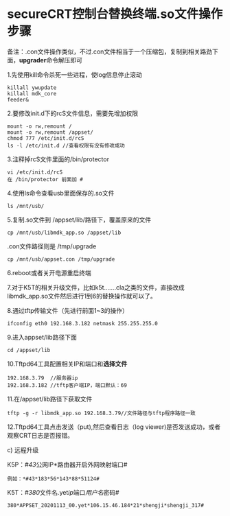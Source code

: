 # secureCRT控制台替换终端.so文件操作步骤 #

备注：.con文件操作类似，不过.con文件相当于一个压缩包，复制到相关路劲下面，**upgrader**命令解压即可

1.先使用kill命令杀死一些进程，使log信息停止滚动
	
	killall ywupdate
	killall mdk_core
	feeder&
2.要修改init.d下的rcS文件信息，需要先增加权限

	mount -o rw,remount /
	mount -o rw,remount /appset/
	chmod 777 /etc/init.d/rcS
	ls -l /etc/init.d //查看权限有没有修改成功
3.注释掉rcS文件里面的/bin/protector
	
	vi /etc/init.d/rcS
	在 /bin/protector 前面加 #
4.使用ls命令查看usb里面保存的.so文件

	ls /mnt/usb/
5.复制.so文件到 /appset/lib/路径下，覆盖原来的文件

	cp /mnt/usb/libmdk_app.so /appset/lib

.con文件路径则是 /tmp/upgrade

	cp /mnt/usb/appset.con /tmp/upgrade
6.reboot或者关开电源重启终端

7.对于K5T的相关升级文件，比如k5t…….cla之类的文件，直接改成libmdk_app.so文件然后进行1到6的替换操作就可以了。

8.通过tftp传输文件（先进行前面1~3的操作）

	ifconfig eth0 192.168.3.182 netmask 255.255.255.0
9.进入appset/lib路径下面

	cd /appset/lib
10.Tftpd64工具配置相关IP和端口和**选择文件**

	192.168.3.79  //服务器ip
	192.168.3.182 //tftp客户端IP，端口默认：69
11.在/appset/lib路径下获取文件

	tftp -g -r libmdk_app.so 192.168.3.79//文件路径与tftp程序路径一致
12.Tftpd64工具点击发送（put),然后查看日志（log viewer)是否发送成功，或者观察CRT日志是否报错。
	
c)	远程升级 

K5P：*#43*公网IP*路由器开启外网映射端口#

	例如：*#43*183*56*143*88*51124#
K5T：*#380*文件名.yet*ip*端口*用户名*密码#

	380*APPSET_20201113_00.yet*106.15.46.184*21*shengji*shengji_317#


